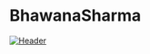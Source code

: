 # BhawanaSharma
[![Header](https://raw.githubusercontent.com/MartinHeinz/<OWNER>/<OWNER>/readme_header.png "Header")](https://some-url.dev/)
